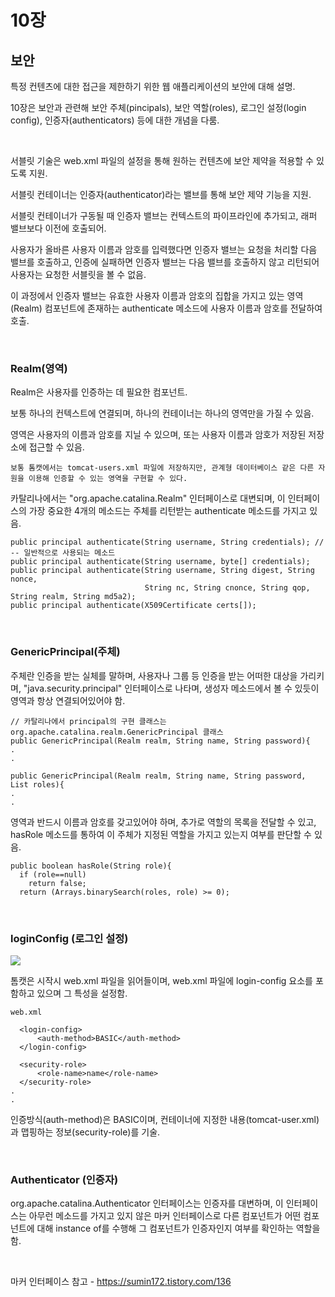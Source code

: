 # 10장

## 보안

특정 컨텐츠에 대한 접근을 제한하기 위한 웹 애플리케이션의 보안에 대해 설명.

10장은 보안과 관련해 보안 주체(pincipals), 보안 역할(roles), 로그인 설정(login config), 인증자(authenticators) 등에 대한 개념을 다룸.

<br>

서블릿 기술은 web.xml 파일의 설정을 통해 원하는 컨텐츠에 보안 제약을 적용할 수 있도록 지원.

서블릿 컨테이너는 인증자(authenticator)라는 밸브를 통해 보안 제약 기능을 지원.

서블릿 컨테이너가 구동될 때 인증자 밸브는 컨텍스트의 파이프라인에 추가되고, 래퍼 밸브보다 이전에 호출되어.

사용자가 올바른 사용자 이름과 암호를 입력했다면 인증자 밸브는 요청을 처리할 다음 밸브를 호출하고, 인증에 실패하면 인증자 밸브는 다음 밸브를 호출하지 않고 리턴되어 사용자는 요청한 서블릿을 볼 수 없음.

이 과정에서 인증자 밸브는 유효한 사용자 이름과 암호의 집합을 가지고 있는 영역(Realm) 컴포넌트에 존재하는 authenticate 메소드에 사용자 이름과 암호를 전달하여 호출.

<br>

### Realm(영역)

Realm은 사용자를 인증하는 데 필요한 컴포넌트. 

보통 하나의 컨텍스트에 연결되며, 하나의 컨테이너는 하나의 영역만을 가질 수 있음.

영역은 사용자의 이름과 암호를 지닐 수 있으며, 또는 사용자 이름과 암호가 저장된 저장소에 접근할 수 있음.

~~~
보통 톰캣에서는 tomcat-users.xml 파일에 저장하지만, 관계형 데이터베이스 같은 다른 자원을 이용해 인증할 수 있는 영역을 구현할 수 있다.
~~~

카탈리나에서는 "org.apache.catalina.Realm" 인터페이스로 대변되며, 이 인터페이스의 가장 중요한 4개의 메소드는 주체를 리턴받는 authenticate 메소드를 가지고 있음.

~~~
public principal authenticate(String username, String credentials); // -- 일반적으로 사용되는 메소드
public principal authenticate(String username, byte[] credentials);
public principal authenticate(String username, String digest, String nonce,
                              String nc, String cnonce, String qop, String realm, String md5a2);
public principal authenticate(X509Certificate certs[]);
~~~

<br>

### GenericPrincipal(주체)

주체란 인증을 받는 실체를 말하며, 사용자나 그룹 등 인증을 받는 어떠한 대상을 가리키며, "java.security.principal" 인터페이스로 나타며, 생성자 메소드에서 볼 수 있듯이 영역과 항상 연결되어있어야 함.

~~~
// 카탈리나에서 principal의 구현 클래스는 org.apache.catalina.realm.GenericPrincipal 클래스
public GenericPrincipal(Realm realm, String name, String password){
.
.

public GenericPrincipal(Realm realm, String name, String password, List roles){
.
.
~~~

영역과 반드시 이름과 암호를 갖고있어야 하며, 추가로 역할의 목록을 전달할 수 있고, hasRole 메소드를 통하여 이 주체가 지정된 역할을 가지고 있는지 여부를 판단할 수 있음.
~~~
public boolean hasRole(String role){
  if (role==null)
    return false;
  return (Arrays.binarySearch(roles, role) >= 0);
~~~

<br>

### loginConfig (로그인 설정)

![](https://github.com/Soobinnn/How-Tomcat-Works-Study/blob/master/src/YuJaeGuk/Chap10/LoginConfig.png)

톰캣은 시작시 web.xml 파일을 읽어들이며, web.xml 파일에 login-config 요소를 포함하고 있으며 그 특성을 설정함.

~~~
web.xml

  <login-config>
      <auth-method>BASIC</auth-method>
  </login-config>
  
  <security-role>
      <role-name>name</role-name>
  </security-role>
.
.
~~~

인증방식(auth-method)은 BASIC이며, 컨테이너에 지정한 내용(tomcat-user.xml)과 맵핑하는 정보(security-role)를 기술.

<br>

### Authenticator (인증자)

org.apache.catalina.Authenticator 인터페이스는 인증자를 대변하며, 이 인터페이스는 아무런 메소드를 가지고 있지 않은 마커 인터페이스로 다른 컴포넌트가 어떤 컴포넌트에 대해 instance of를 수행해 그 컴포넌트가 인증자인지 여부를 확인하는 역할을 함.

<br>

마커 인터페이스 참고 - https://sumin172.tistory.com/136
